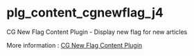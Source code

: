 # plg_content_cgnewflag_j4
<p>CG New Flag Content Plugin - Display new flag for new articles</p>

More information : <a href="https://www.conseilgouz.com/en/cg-new-flag-plugin" target="_blank">CG New Flag Content Plugin</a>
